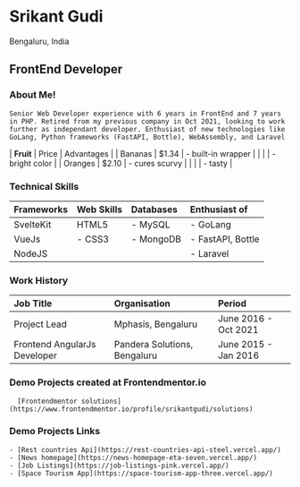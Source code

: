 # Srikant Gudi 
Bengaluru, India

## FrontEnd Developer

### About Me!
```
Senior Web Developer experience with 6 years in FrontEnd and 7 years in PHP. Retired from my previous company in Oct 2021, looking to work further as independant developer. Enthusiast of new technologies like GoLang, Python frameworks (FastAPI, Bottle), WebAssembly, and Laravel
```


| **Fruit**         | Price         | Advantages         |
| Bananas       | $1.34         | - built-in wrapper |
|               |               | - bright color     |
| Oranges       | $2.10         | - cures scurvy     |
|               |               | - tasty            |

### Technical Skills

| Frameworks | Web Skills | Databases | Enthusiast of |
| :----------- | :-------------- | :-------- | :--------- |
| SvelteKit | HTML5 | - MySQL | - GoLang |
| VueJs | - CSS3 | - MongoDB | - FastAPI, Bottle |
| NodeJS |  |  | - Laravel |

### Work History

| Job Title | Organisation | Period |
| :----------- | :-------------- | :-------- |
| Project Lead | Mphasis, Bengaluru | June 2016 - Oct 2021 |
| Frontend AngularJs Developer | Pandera Solutions, Bengaluru | June 2015 - Jan 2016 |



### Demo Projects created at Frontendmentor.io
```
  [Frontendmentor solutions](https://www.frontendmentor.io/profile/srikantgudi/solutions)
```

### Demo Projects Links
```
- [Rest countries Api](https://rest-countries-api-steel.vercel.app/)
- [News homepage](https://news-homepage-eta-seven.vercel.app/)
- [Job Listings](https://job-listings-pink.vercel.app/)
- [Space Tourism App](https://space-tourism-app-three.vercel.app/)
```

